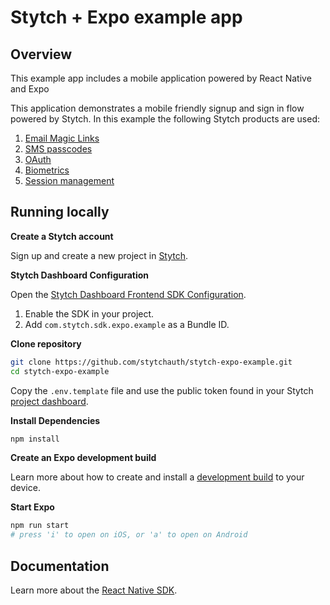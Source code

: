 # Stytch + Expo example app

## Overview

This example app includes a mobile application powered by React Native and Expo

This application demonstrates a mobile friendly signup and sign in flow powered by Stytch. In this example the following Stytch products are used:

1. [Email Magic Links](https://stytch.com/products/email-magic-links)
2. [SMS passcodes](https://stytch.com/products/sms-passcodes)
3. [OAuth](https://stytch.com/products/oauth)
4. [Biometrics](https://stytch.com/products/mobile-biometrics)
5. [Session management](https://stytch.com/products/session-management)

## Running locally

**Create a Stytch account**

Sign up and create a new project in [Stytch](https://stytch.com).

**Stytch Dashboard Configuration**

Open the [Stytch Dashboard Frontend SDK Configuration](https://stytch.com/dashboard/sdk-configuration).

1. Enable the SDK in your project.
2. Add `com.stytch.sdk.expo.example` as a Bundle ID.

**Clone repository**

```bash
git clone https://github.com/stytchauth/stytch-expo-example.git
cd stytch-expo-example
```

Copy the `.env.template` file and use the public token found in your Stytch [project dashboard](https://stytch.com/dashboard/api-keys).

**Install Dependencies**

```bash
npm install
```

**Create an Expo development build**

Learn more about how to create and install a [development build](https://docs.expo.dev/develop/development-builds/introduction) to your device.

**Start Expo**

```bash
npm run start
# press 'i' to open on iOS, or 'a' to open on Android
```

## Documentation

Learn more about the [React Native SDK](https://stytch.com/docs/sdks/react-native-sdk).
